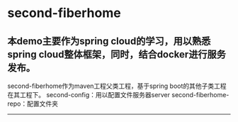 # second-fiberhome
本demo主要作为spring cloud的学习，用以熟悉spring cloud整体框架，同时，结合docker进行服务发布。
--------------------------------------------------------------------------------------------

second-fiberhome作为maven工程父类工程，基于spring boot的其他子类工程在其工程下。
second-config：用以配置文件服务器server
second-fiberhome-repo：配置文件夹

--------------------------------------------------------------------------------------------